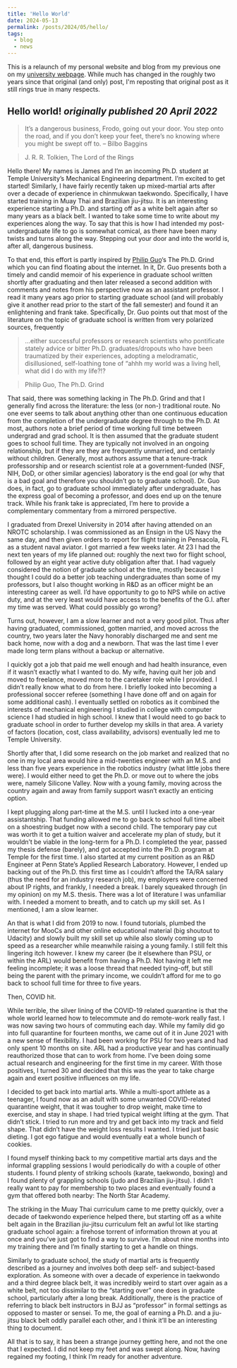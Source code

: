 ```yaml
---
title: 'Hello World'
date: 2024-05-13
permalink: /posts/2024/05/hello/
tags:
  - blog
  - news
---
```


This is a relaunch of my personal website and blog from my previous one on my [university webpage](https://sites.temple.edu/jbrodovsky/). While much has changed in the roughly two years since that original (and only) post, I'm reposting that original post as it still rings true in many respects.

## Hello world! *originally published 20 April 2022*

> It’s a dangerous business, Frodo, going out your door. You step onto the road, and if you don’t keep your feet, there’s no knowing where you might be swept off to. – Bilbo Baggins

> J. R. R. Tolkien, The Lord of the Rings

Hello there! My names is James and I’m an incoming Ph.D. student at Temple University’s Mechanical Engineering department. I’m excited to get started! Similarly, I have fairly recently taken up mixed-martial arts after over a decade of experience in chinmukwan taekwondo. Specifically, I have started training in Muay Thai and Brazilian jiu-jitsu. It is an interesting experience starting a Ph.D. and starting off as a white belt again after so many years as a black belt. I wanted to take some time to write about my experiences along the way. To say that this is how I had intended my post-undergraduate life to go is somewhat comical, as there have been many twists and turns along the way. Stepping out your door and into the world is, after all, dangerous business.

To that end, this effort is partly inspired by [Philip Guo](https://pg.ucsd.edu/)‘s The Ph.D. Grind which you can find floating about the internet. In it, Dr. Guo presents both a timely and candid memoir of his experience in graduate school written shortly after graduating and then later released a second addition with comments and notes from his perspective now as an assistant professor. I read it many years ago prior to starting graduate school (and will probably give it another read prior to the start of the fall semester) and found it an enlightening and frank take. Specifically, Dr. Guo points out that most of the literature on the topic of graduate school is written from very polarized sources, frequently


> …either successful professors or research scientists who pontificate stately advice or bitter Ph.D. graduates/dropouts who have been traumatized by their experiences, adopting a melodramatic, disillusioned, self-loathing tone of “ahhh my world was a living hell, what did I do with my life?!?

> Philip Guo, The Ph.D. Grind


That said, there was something lacking in The Ph.D. Grind and that I generally find across the literature: the less (or non-) traditional route. No one ever seems to talk about anything other than one continuous education from the completion of the undergraduate degree through to the Ph.D. At most, authors note a brief period of time working full time between undergrad and grad school. It is then assumed that the graduate student goes to school full time. They are typically not involved in an ongoing relationship, but if they are they are frequently unmarried, and certainly without children. Generally, most authors assume that a tenure-track professorship and or research scientist role at a government-funded (NSF, NIH, DoD, or other similar agencies) laboratory is the end goal (or why that is a bad goal and therefore you shouldn’t go to graduate school). Dr. Guo does, in fact, go to graduate school immediately after undergraduate, has the express goal of becoming a professor, and does end up on the tenure track. While his frank take is appreciated, I’m here to provide a complementary commentary from a mirrored perspective.

I graduated from Drexel University in 2014 after having attended on an NROTC scholarship. I was commissioned as an Ensign in the US Navy the same day, and then given orders to report for flight training in Pensacola, FL as a student naval aviator. I got married a few weeks later. At 23 I had the next ten years of my life planned out: roughly the next two for flight school, followed by an eight year active duty obligation after that. I had vaguely considered the notion of graduate school at the time, mostly because I thought I could do a better job teaching undergraduates than some of my professors, but I also thought working in R&D as an officer might be an interesting career as well. I’d have opportunity to go to NPS while on active duty, and at the very least would have access to the benefits of the G.I. after my time was served. What could possibly go wrong?

Turns out, however, I am a slow learner and not a very good pilot. Thus after having graduated, commissioned, gotten married, and moved across the country, two years later the Navy honorably discharged me and sent me back home, now with a dog and a newborn. That was the last time I ever made long term plans without a backup or alternative.

I quickly got a job that paid me well enough and had health insurance, even if it wasn’t exactly what I wanted to do. My wife, having quit her job and moved to freelance, moved more to the caretaker role while I provided. I didn’t really know what to do from here. I briefly looked into becoming a professional soccer referee (something I have done off and on again for some additional cash). I eventually settled on robotics as it combined the interests of mechanical engineering I studied in college with computer science I had studied in high school. I knew that I would need to go back to graduate school in order to further develop my skills in that area. A variety of factors (location, cost, class availability, advisors) eventually led me to Temple University.

Shortly after that, I did some research on the job market and realized that no one in my local area would hire a mid-twenties engineer with an M.S. and less than five years experience in the robotics industry (what little jobs there were). I would either need to get the Ph.D. or move out to where the jobs were, namely Silicone Valley. Now with a young family, moving across the country again and away from family support wasn’t exactly an enticing option.

I kept plugging along part-time at the M.S. until I lucked into a one-year assistantship. That funding allowed me to go back to school full time albeit on a shoestring budget now with a second child. The temporary pay cut was worth it to get a tuition waiver and accelerate my plan of study, but it wouldn’t be viable in the long-term for a Ph.D. I completed the year, passed my thesis defense (barely), and got accepted into the Ph.D. program at Temple for the first time. I also started at my current position as an R&D Engineer at Penn State’s Applied Research Laboratory. However, I ended up backing out of the Ph.D. this first time as I couldn’t afford the TA/RA salary (thus the need for an industry research job), my employers were concerned about IP rights, and frankly, I needed a break. I barely squeaked through (in my opinion) on my M.S. thesis. There was a lot of literature I was unfamiliar with. I needed a moment to breath, and to catch up my skill set. As I mentioned, I am a slow learner.

An that is what I did from 2019 to now. I found tutorials, plumbed the internet for MooCs and other online educational material (big shoutout to Udacity) and slowly built my skill set up while also slowly coming up to speed as a researcher while meanwhile raising a young family. I still felt this lingering itch however. I knew my career (be it elsewhere than PSU, or within the ARL) would benefit from having a Ph.D. Not having it left me feeling incomplete; it was a loose thread that needed tying-off, but still being the parent with the primary income, we couldn’t afford for me to go back to school full time for three to five years.

Then, COVID hit.

While terrible, the silver lining of the COVID-19 related quarantine is that the whole world learned how to telecommute and do remote-work really fast. I was now saving two hours of commuting each day. While my family did go into full quarantine for fourteen months, we came out of it in June 2021 with a new sense of flexibility. I had been working for PSU for two years and had only spent 10 months on site. ARL had a productive year and has continually reauthorized those that can to work from home. I’ve been doing some actual research and engineering for the first time in my career. With those positives, I turned 30 and decided that this was the year to take charge again and exert positive influences on my life.

I decided to get back into martial arts. While a multi-sport athlete as a teenager, I found now as an adult with some unwanted COVID-related quarantine weight, that it was tougher to drop weight, make time to exercise, and stay in shape. I had tried typical weight lifting at the gym. That didn’t stick. I tried to run more and try and get back into my track and field shape. That didn’t have the weight loss results I wanted. I tried just basic dieting. I got ego fatigue and would eventually eat a whole bunch of cookies.

I found myself thinking back to my competitive martial arts days and the informal grappling sessions I would periodically do with a couple of other students. I found plenty of striking schools (karate, taekwondo, boxing) and I found plenty of grappling schools (judo and Brazilian jiu-jitsu). I didn’t really want to pay for membership to two places and eventually found a gym that offered both nearby: The North Star Academy.

The striking in the Muay Thai curriculum came to me pretty quickly, over a decade of taekwondo experience helped there, but starting off as a white belt again in the Brazilian jiu-jitsu curriculum felt an awful lot like starting graduate school again: a firehose torrent of information thrown at you at once and you’ve just got to find a way to survive. I’m about nine months into my training there and I’m finally starting to get a handle on things.

Similarly to graduate school, the study of martial arts is frequently described as a journey and involves both deep self- and subject-based exploration. As someone with over a decade of experience in taekwondo and a third degree black belt, it was incredibly weird to start over again as a white belt, not too dissimilar to the “starting over” one does in graduate school, particularly after a long break. Additionally, there is the practice of referring to black belt instructors in BJJ as “professor” in formal settings as opposed to master or sensei. To me, the goal of earning a Ph.D. and a jiu-jitsu black belt oddly parallel each other, and I think it’ll be an interesting thing to document.

All that is to say, it has been a strange journey getting here, and not the one that I expected. I did not keep my feet and was swept along. Now, having regained my footing, I think I’m ready for another adventure.